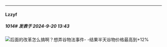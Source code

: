 ﻿
*****

####  Lzzyf  
##### 1014#       发表于 2024-9-20 13:43

<img src="https://static.saraba1st.com/image/smiley/face/172.gif" referrerpolicy="no-referrer">后面的改革怎么搞啊？想弄谷物法事件- -结果半天谷物价格最高到+12%

